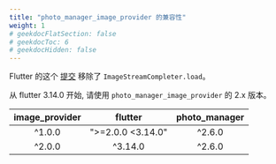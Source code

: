 ```yaml
---
title: "photo_manager_image_provider 的兼容性"
weight: 1
# geekdocFlatSection: false
# geekdocToc: 6
# geekdocHidden: false
---
```


Flutter 的这个 [提交][remove-load] 移除了 `ImageStreamCompleter.load`。

从 flutter 3.14.0 开始, 请使用 `photo_manager_image_provider` 的 2.x 版本。

| image_provider | flutter | photo_manager |
| :---: | :---: | :---: |
| ^1.0.0 | ">=2.0.0 <3.14.0" | ^2.6.0 |
| ^2.0.0 | ^3.14.0 | ^2.6.0 |

[remove-load]: https://github.com/flutter/flutter/commit/b4f4ece40d956ad86efa340ff7fe9d0fa6deea07
